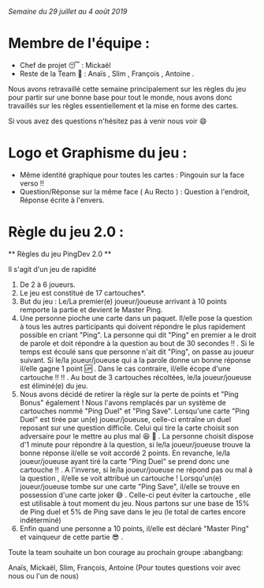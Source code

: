 *Semaine du 29 juillet au 4 août 2019*

# Membre de l'équipe :

* Chef de projet :sleeping: : Mickaël
* Reste de la Team :muscle: : Anaïs , Slim , François , Antoine .

Nous avons retravaillé cette semaine principalement sur les règles du jeu pour partir sur une bonne base pour tout le monde, nous avons donc travaillés sur les règles essentiellement et la mise en forme des cartes.

Si vous avez des questions n'hésitez pas à venir nous voir :smile:


# Logo et Graphisme du jeu :

* Même identité graphique pour toutes les cartes : Pingouin sur la face verso :bangbang:
* Question/Réponse sur la même face ( Au Recto ) : Question à l'endroit, Réponse écrite à l'envers.

# Règle du jeu 2.0 : 



** Règles du jeu PingDev 2.0 **

Il s'agit d'un jeu de rapidité

1. De 2 à 6 joueurs.
2. Le jeu est constitué de 17 cartouches*.
3. But du jeu : Le/La premier(e) joueur/joueuse arrivant à 10 points remporte la partie et devient le Master Ping.
4. Une personne pioche une carte dans un paquet. Il/elle pose la question à tous les autres participants qui doivent répondre le plus rapidement possible en criant "Ping". La personne qui dit "Ping" en premier a le droit de parole et doit répondre à la question au bout de 30 secondes :bangbang: . Si le temps est écoulé sans que personne n'ait dit "Ping", on passe au joueur suivant. Si le/la joueur/joueuse qui a la parole donne un bonne réponse il/elle gagne 1 point :up: . Dans le cas contraire, il/elle écope d'une cartouche :bangbang: :bangbang: . Au bout de 3 cartouches récoltées, le/la joueur/joueuse est éliminé(e) du jeu.
5. Nous avons décidé de retirer la règle sur la perte de points et "Ping Bonus" également ! Nous l'avons remplacés par un système de cartouches nommé "Ping Duel" et "Ping Save". Lorsqu'une carte "Ping Duel" est tirée par un(e) joueur/joueuse, celle-ci entraîne un duel reposant sur une question difficile. Celui qui tire la carte choisit son adversaire pour le mettre au plus mal :laughing: :rocket: . La personne choisit dispose d'1 minute pour répondre à la question, si le/la joueur/joueuse trouve la bonne réponse il/elle se voit accordé 2 points. En revanche, le/la joueur/joueuse ayant tiré la carte "Ping Duel" se prend donc une cartouche :bangbang: . A l'inverse, si le/la joueur/joueuse ne répond pas ou mal à la question , il/elle se voit attribué un cartouche ! Lorsqu'un(e) joueur/joueuse tombe sur une carte "Ping Save", il/elle se trouve en possession d'une carte joker :sweat_smile: . Celle-ci peut éviter la cartouche , elle est utilisable à tout moment du jeu. Nous partons sur une base de 15% de Ping duel et 5% de Ping save dans le jeu (le total de cartes encore indéterminé)
6. Enfin quand une personne a 10 points, il/elle est déclaré "Master Ping" et vainqueur de cette partie :sunglasses: .



Toute la team souhaite un bon courage au prochain groupe :abangbang:

Anaïs, Mickaël, Slim, François, Antoine (Pour toutes questions voir avec nous ou l'un de nous)
